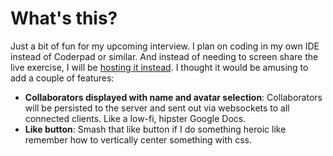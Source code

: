 # What's this?

Just a bit of fun for my upcoming interview. I plan on coding in my own IDE instead of Coderpad or similar. And instead of needing to screen share the live exercise, I will be [hosting it instead](http://pabonet.duckdns.org:5174/). I thought it would be amusing to add a couple of features:

- **Collaborators displayed with name and avatar selection**: Collaborators will be persisted to the server and sent out via websockets to all connected clients. Like a low-fi, hipster Google Docs.
- **Like button**: Smash that like button if I do something heroic like remember how to vertically center something with css.
